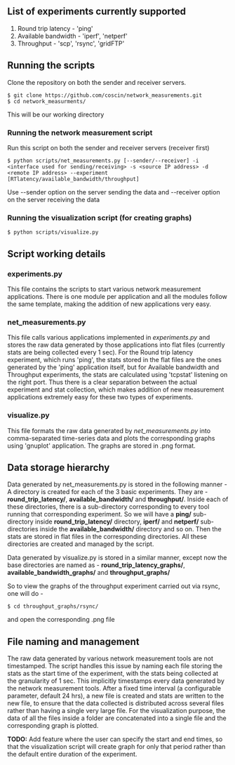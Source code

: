 ## List of experiments currently supported
1. Round trip latency - 'ping'
2. Available bandwidth - 'iperf', 'netperf'
3. Throughput - 'scp', 'rsync', 'gridFTP'

## Running the scripts
Clone the repository on both the sender and receiver servers. 
```shell
$ git clone https://github.com/coscin/network_measurements.git
$ cd network_measurments/
```
This will be our working directory

### Running the network measurement script
Run this script on both the sender and receiver servers (receiver first)

```shell
$ python scripts/net_measurements.py [--sender/--receiver] -i <interface used for sending/receiving> -s <source IP address> -d <remote IP address> --experiment [RTlatency/available_bandwidth/throughput]
```

Use --sender option on the server sending the data and --receiver option on the server receiving the data

### Running the visualization script (for creating graphs)
```shell
$ python scripts/visualize.py
```

## Script working details

### experiments.py
This file contains the scripts to start various network measurement applications. There is one module per application and all the modules follow the same template, making the addition of new applications very easy.

### net_measurements.py
This file calls various applications implemented in *experiments.py* and stores the raw data generated by those applications into flat files (currently stats are being collected every 1 sec). For the Round trip latency experiment, which runs 'ping', the stats stored in the flat files are the ones generated by the 'ping' application itself, but for Available bandwidth and Throughput experiments, the stats are calculated using 'tcpstat' listening on the right port. Thus there is a clear separation between the actual experiment and stat collection, which makes addition of new measurement applications extremely easy for these two types of experiments.

### visualize.py
This file formats the raw data generated by *net_measurements.py* into comma-separated time-series data and plots the corresponding graphs using 'gnuplot' application. The graphs are stored in .png format.

## Data storage hierarchy
Data generated by net_measurements.py is stored in the following manner -
A directory is created for each of the 3 basic experiments. They are - **round_trip_latency/**, **available_bandwidth/** and **throughput/**. Inside each of these directories, there is a sub-directory corresponding to every tool running that corresponding experiment. So we will have a **ping/** sub-directory inside **round_trip_latency/** directory, **iperf/** and **netperf/** sub-directories inside the **available_bandwidth/** directory and so on. Then the stats are stored in flat files in the corresponding directories. All these directories are created and managed by the script.

Data generated by visualize.py is stored in a similar manner, except now the base directories are named as - **round_trip_latency_graphs/**, **available_bandwidth_graphs/** and **throughput_graphs/**

So to view the graphs of the throughput experiment carried out via rsync, one will do -
```shell
$ cd throughput_graphs/rsync/
```
and open the corresponding .png file

## File naming and management
The raw data generated by various network measurement tools are not timestamped. The script handles this issue by naming each file storing the stats as the start time of the experiment, with the stats being collected at the granularity of 1 sec. This implicitly timestamps every data generated by the network measurement tools. After a fixed time interval (a configurable parameter, default 24 hrs), a new file is created and stats are written to the new file, to ensure that the data collected is distributed across several files rather than having a single very large file. For the visualization purpose, the data of all the files inside a folder are concatenated into a single file and the corresponding graph is plotted.

**TODO:** Add feature where the user can specify the start and end times, so that the visualization script will create graph for only that period rather than the default entire duration of the experiment.



